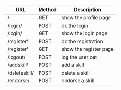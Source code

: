 | URL       | Method           | Description  |
| ------------- |-------------| -----|
| /      | GET | show the profile page |
| /login/      | POST      |   do the login |
| /login/ | GET      |    show the login page |
| /register/ | POST      |    do the registration |
| /register/ | GET      |    show the register page |
| /logout/ | POST      |    log the user out |
| /addskill/ | POST      |    add a skill |
| /deleteskill/ | POST      |    delete a skill |
| /endorse/ | POST      |    endorse a skill |